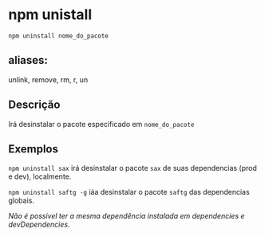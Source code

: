 # npm unistall

`npm uninstall nome_do_pacote`

## aliases: 

unlink, remove, rm, r, un

## Descrição

Irá desinstalar o pacote especificado em `nome_do_pacote`

## Exemplos

`npm uninstall sax` irá desinstalar o pacote `sax` de suas dependencias (prod e dev), localmente.

`npm uninstall saftg -g` iáa desinstalar o pacote `saftg` das dependencias globais.

*Não é possivel ter a mesma dependência instalada em dependencies e devDependencies*.
